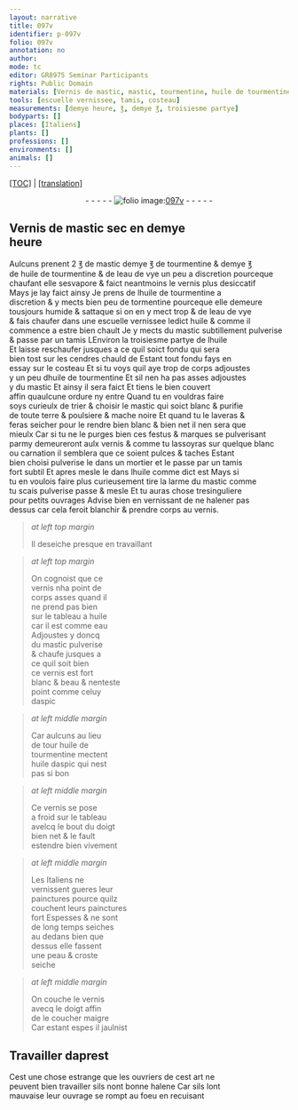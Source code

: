 ```yaml
---
layout: narrative
title: 097v
identifier: p-097v
folio: 097v
annotation: no
author:
mode: tc
editor: GR8975 Seminar Participants
rights: Public Domain
materials: [Vernis de mastic, mastic, tourmentine, huile de tourmentine, eau de vye, vernis, tormentine, huile, mastic subtillement pulverise, cendres, tamis, aspic, huile daspic]
tools: [escuelle vernissee, tamis, costeau]
measurements: [demye heure, ℥, demye ℥, troisiesme partye]
bodyparts: []
places: [Italiens]
plants: []
professions: []
environments: []
animals: []
---
```


<p><a href="{{ site.baseurl }}/diplomatic/">[TOC]</a> | <a href="{{ site.baseurl }}/texts/p-097v_tl/" target="_blank">[translation]</a></p><div class="folio" align="center">- - - - - <a href="http://gallica.bnf.fr/ark:/12148/btv1b10500001g/f200.item" target="_blank"><img src="https://cu-mkp.github.io/2017-workshop-edition/assets/photo-icon.png" alt="folio image: " style="display:inline-block; margin-bottom:-3px;"/>097v</a> - - - - - </div>  
  

## <span class="m">Vernis de mastic</span> sec en <span class="ms"><span class="tmp">demye<br/> heure</span></span>

 
Aulcuns prenent 2 <span class="ms">℥</span> de <span class="m">mastic</span> <span class="ms">demye ℥</span> de <span class="m">tourmentine</span> & <span class="ms">demye ℥</span><br/> de <span class="m">huile de tourmentine</span> & de l<span class="m">eau de vye</span> un peu a discretion pourceque<br/> chaufant elle sesvapore & faict neantmoins le <span class="m">vernis</span> plus desiccatif<br/> Mays je lay faict ainsy Je prens de l<span class="m">huile de tourmentine</span> a<br/> discretion & y mects bien peu de <span class="m">tormentine</span> pourceque elle demeure<br/> tousjours humide & sattaque si on en y mect trop & de l<span class="m">eau de vye</span><br/> & fais chaufer dans une <span class="tl">escuelle vernissee</span> ledict <span class="m">huile</span> & comme il<br/> commence a estre bien chault Je y mects du <span class="m">mastic subtillement pulverise</span><br/> & passe par un <span class="tl">tamis</span> <span class="del">L</span>Environ la <span class="ms">troisiesme partye</span> de l<span class="m">huile</span><br/> Et laisse reschaufer jusques a ce quil soict fondu qui sera<br/> bien tost sur les <span class="m">cendres</span> chauld de Estant tout fondu fays en<br/> essay sur le <span class="tl">costeau</span> Et si tu voys quil aye trop de corps adjoustes<br/> y un peu d<span class="m">huile de tourmentine</span> Et sil nen ha pas asses adjoustes<br/> y du <span class="m">mastic</span> Et ainsy il sera faict Et tiens le bien couvert<br/> affin quaulcune ordure ny entre Quand tu en vouldras faire<br/> soys curieulx de trier & choisir le <span class="m">mastic</span> qui soict blanc & purifie<br/> de toute terre & poulsiere & mache noire Et quand tu le laveras &<br/> feras seicher pour le rendre bien blanc & bien net il nen sera que<br/> mieulx Car si tu ne le purges bien ces festus & marques se pulverisant<br/> parmy demeureront aulx vernis & comme tu lassoyras sur quelque blanc<br/> ou carnation il semblera que ce soient pulces & taches Estant<br/> bien choisi pulverise le dans un mortier et le passe par un <span class="m">tamis</span><br/> fort subtil Et apres mesle le dans lhuile comme dict est Mays si<br/> tu en voulois faire plus curieusement tire la larme du <span class="m">mastic</span> comme<br/> tu scais pulverise passe & mesle Et tu auras chose tresinguliere<br/> pour petits ouvrages Advise bien en vernissant de ne halener pas<br/> dessus car cela feroit blanchir & prendre corps au vernis.
 
> *at left top margin*
> 
> 
>   Il deseiche presque en travaillant 
 
> *at left top margin*
> 
> 
>   On cognoist que ce<br/> vernis nha point de<br/> corps asses quand il<br/> ne prend pas bien<br/> sur le tableau a <span class="m">huile</span><br/> car il est comme eau<br/> Adjoustes y doncq<br/> du <span class="m">mastic</span> pulverise<br/> & chaufe jusques a<br/> ce quil soit bien<br/> ce vernis est fort<br/> blanc & beau & nenteste<br/> point comme celuy<br/> d<span class="m">aspic</span>
 
> *at left middle margin*
> 
> 
>   Car aulcuns au lieu<br/> de <span class="del">tour</span> <span class="m">huile de<br/> tourmentine</span> mectent<br/> <span class="m">huile daspic</span> qui nest<br/> pas si bon
 
> *at left middle margin*
> 
> 
>   Ce vernis se pose<br/> a froid sur le tableau<br/> avelcq le bout du doigt<br/> bien net & le fault<br/> estendre bien vivement
 
> *at left middle margin*
> 
> 
>   Les <span class="pl">Italiens</span> ne<br/> vernissent gueres leur<br/> painctures pource quilz<br/> couchent leurs painctures<br/> fort Espesses & ne sont<br/> de long temps seiches<br/> au dedans bien que<br/> dessus elle fassent<br/> une peau & croste<br/> seiche
 
> *at left middle margin*
> 
> 
>   On couche le vernis<br/> avecq le doigt affin<br/> de le coucher maigre<br/> Car estant espes il jaulnist
 
 
  

## Travailler daprest

 
Cest une chose estrange que les ouvriers de cest art ne<br/> peuvent bien travailler sils nont bonne halene Car sils lont<br/> mauvaise leur ouvrage se rompt au foeu en recuisant
 
